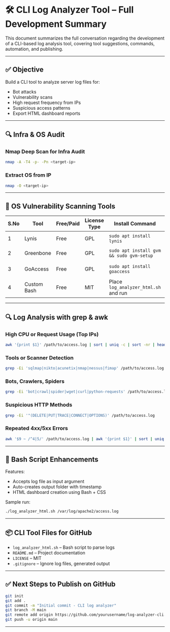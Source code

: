 # 🛠️ CLI Log Analyzer Tool – Full Development Summary

This document summarizes the full conversation regarding the development of a CLI-based log analysis tool, covering tool suggestions, commands, automation, and publishing.

---

## ✅ Objective

Build a CLI tool to analyze server log files for:
- Bot attacks
- Vulnerability scans
- High request frequency from IPs
- Suspicious access patterns
- Export HTML dashboard reports

---

## 🔍 Infra & OS Audit

### Nmap Deep Scan for Infra Audit
```bash
nmap -A -T4 -p- -Pn <target-ip>
```

### Extract OS from IP
```bash
nmap -O <target-ip>
```

---

## 🧰 OS Vulnerability Scanning Tools

| S.No | Tool        | Free/Paid | License Type | Install Command                                   | Scan Command                                       | Output Format                      |
|------|-------------|-----------|---------------|---------------------------------------------------|---------------------------------------------------|------------------------------------|
| 1    | Lynis       | Free      | GPL           | `sudo apt install lynis`                          | `sudo lynis audit system`                         | Text (/var/log/lynis-report.dat)   |
| 2    | Greenbone   | Free      | GPL           | `sudo apt install gvm && sudo gvm-setup`          | `sudo gvm-check-setup && sudo gvm-start`          | HTML via Web UI (https://127.0.0.1:9392) |
| 3    | GoAccess    | Free      | GPL           | `sudo apt install goaccess`                       | `goaccess access.log -o report.html --log-format=COMBINED` | HTML or Terminal            |
| 4    | Custom Bash | Free      | MIT           | Place `log_analyzer_html.sh` and run              | `./log_analyzer_html.sh /path/to/logfile.log`     | HTML dashboard                    |

---

## 🔍 Log Analysis with grep & awk

### High CPU or Request Usage (Top IPs)
```bash
awk '{print $1}' /path/to/access.log | sort | uniq -c | sort -nr | head -20
```

### Tools or Scanner Detection
```bash
grep -Ei 'sqlmap|nikto|acunetix|nmap|nessus|fimap' /path/to/access.log
```

### Bots, Crawlers, Spiders
```bash
grep -Ei 'bot|crawl|spider|wget|curl|python-requests' /path/to/access.log | sort | uniq -c | sort -nr | head
```

### Suspicious HTTP Methods
```bash
grep -Ei '"(DELETE|PUT|TRACE|CONNECT|OPTIONS)' /path/to/access.log
```

### Repeated 4xx/5xx Errors
```bash
awk '$9 ~ /^4|5/' /path/to/access.log | awk '{print $1}' | sort | uniq -c | sort -nr | head
```

---

## 🧾 Bash Script Enhancements

Features:
- Accepts log file as input argument
- Auto-creates output folder with timestamp
- HTML dashboard creation using Bash + CSS

Sample run:
```bash
./log_analyzer_html.sh /var/log/apache2/access.log
```

---

## 📦 CLI Tool Files for GitHub

- `log_analyzer_html.sh` – Bash script to parse logs
- `README.md` – Project documentation
- `LICENSE` – MIT
- `.gitignore` – Ignore log files, generated output

---

## ✅ Next Steps to Publish on GitHub

```bash
git init
git add .
git commit -m "Initial commit - CLI log analyzer"
git branch -M main
git remote add origin https://github.com/yourusername/log-analyzer-cli.git
git push -u origin main
```

---
